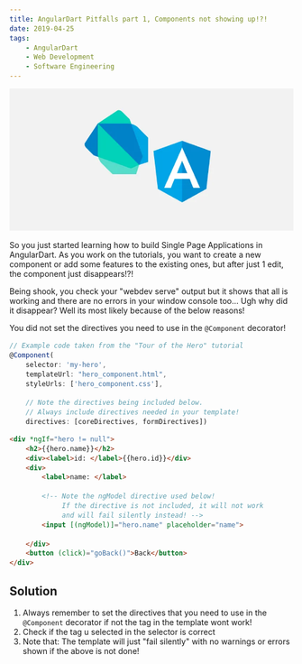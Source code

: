 ```yaml
---
title: AngularDart Pitfalls part 1, Components not showing up!?!
date: 2019-04-25
tags:
    - AngularDart
    - Web Development
    - Software Engineering
---
```

![AngularDart](./header.webp)

So you just started learning how to build Single Page Applications in AngularDart. As you work on the tutorials, you want to create a new component or add some features to the existing ones, but after just 1 edit, the component just disappears!?!

Being shook, you check your "webdev serve" output but it shows that all is working and there are no errors in your window console too… Ugh why did it disappear? Well its most likely because of the below reasons!

You did not set the directives you need to use in the `@Component` decorator!

```typescript
// Example code taken from the "Tour of the Hero" tutorial
@Component(
    selector: 'my-hero',
    templateUrl: "hero_component.html",
    styleUrls: ['hero_component.css'],

    // Note the directives being included below.
    // Always include directives needed in your template!
    directives: [coreDirectives, formDirectives])
```

```html
<div *ngIf="hero != null">
    <h2>{{hero.name}}</h2>
    <div><label>id: </label>{{hero.id}}</div>
    <div>
        <label>name: </label>

        <!-- Note the ngModel directive used below!
             If the directive is not included, it will not work
             and will fail silently instead! -->
        <input [(ngModel)]="hero.name" placeholder="name">

    </div>
    <button (click)="goBack()">Back</button>
</div>
```

## Solution
1. Always remember to set the directives that you need to use in the `@Component` decorator if not the tag in the template wont work!
1. Check if the tag u selected in the selector is correct
1. Note that: The template will just "fail silently" with no warnings or errors shown if the above is not done!
